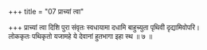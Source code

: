 +++
title = "07 प्राच्यां त्वा"

+++
प्राच्यां त्वा दिशि पुरा संवृतः स्वधायामा दधामि बाहुच्युता पृथिवी दृद्यामिवोपरि।  
लोककृतः पथिकृतो यजामहे ये देवानां हुतभागा इहा स्थ ॥ ७ ॥